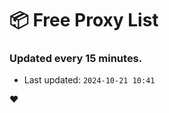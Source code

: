 # :package: Free Proxy List
### Updated every 15 minutes.

- Last updated: `2024-10-21 10:41`

:heart:
